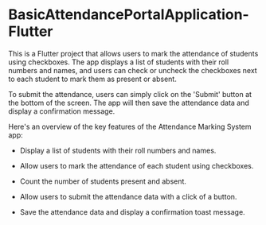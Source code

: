 # BasicAttendancePortalApplication-Flutter

This is a Flutter project that allows users to mark the attendance of students using checkboxes. The app displays a list of students with their roll numbers and names, and users can check or uncheck the checkboxes next to each student to mark them as present or absent.

To submit the attendance, users can simply click on the \'Submit\' button at the bottom of the screen. The app will then save the attendance data and display a confirmation message.

Here\'s an overview of the key features of the Attendance Marking System app:

-   Display a list of students with their roll numbers and names.

-   Allow users to mark the attendance of each student using checkboxes.

-   Count the number of students present and absent.

-   Allow users to submit the attendance data with a click of a button.

-   Save the attendance data and display a confirmation toast message.
